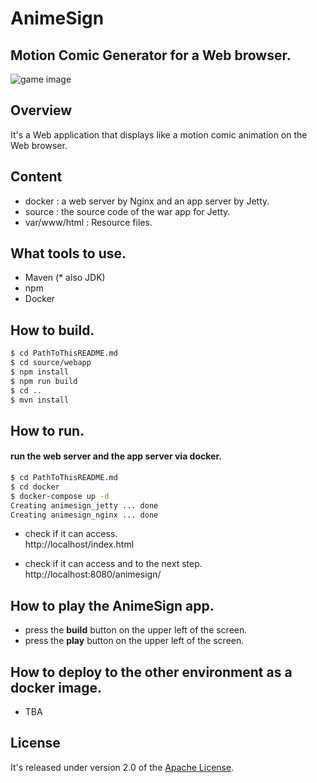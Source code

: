 # AnimeSign
## Motion Comic Generator for a Web browser.
![game image](https://i.imgur.com/MLwz2nx.png)

## Overview
It's a Web application that displays like a motion comic animation on the Web browser.

## Content
- docker : a web server by Nginx and an app server by Jetty.
- source : the source code of the war app for Jetty.
- var/www/html : Resource files.

## What tools to use.
- Maven (* also JDK)
- npm
- Docker

## How to build.
```sh
$ cd PathToThisREADME.md
$ cd source/webapp
$ npm install
$ npm run build
$ cd ..
$ mvn install
```

## How to run.
#### run the web server and the app server via docker.
```sh
$ cd PathToThisREADME.md
$ cd docker
$ docker-compose up -d
Creating animesign_jetty ... done
Creating animesign_nginx ... done
```
- check if it can access.  
http://localhost/index.html  

- check if it can access and to the next step.  
http://localhost:8080/animesign/

## How to play the AnimeSign app.
- press the **build** button on the upper left of the screen.
- press the **play** button on the upper left of the screen.

## How to deploy to the other environment as a docker image.
- TBA

## License
It's released under version 2.0 of the [Apache License](https://www.apache.org/licenses/LICENSE-2.0).
